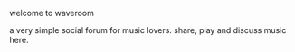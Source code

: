 welcome to waveroom

a very simple social forum for music lovers. 
share, play and discuss music here.

